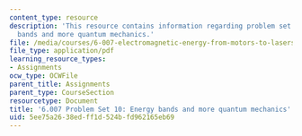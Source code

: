 ```yaml
---
content_type: resource
description: 'This resource contains information regarding problem set 10: energy
  bands and more quantum mechanics.'
file: /media/courses/6-007-electromagnetic-energy-from-motors-to-lasers-spring-2011/5ee75a2638edff1d524bfd962165eb69_MIT6_007S11_PS10.pdf
file_type: application/pdf
learning_resource_types:
- Assignments
ocw_type: OCWFile
parent_title: Assignments
parent_type: CourseSection
resourcetype: Document
title: '6.007 Problem Set 10: Energy bands and more quantum mechanics'
uid: 5ee75a26-38ed-ff1d-524b-fd962165eb69
---
```

